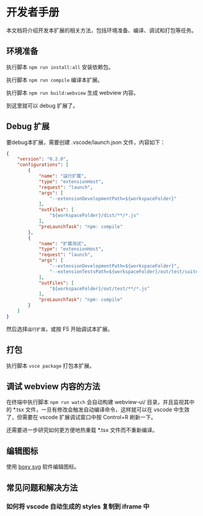 # 开发者手册

本文档将介绍开发本扩展的相关方法，包括环境准备、编译、调试和打包等任务。

## 环境准备

执行脚本 `npm run install:all` 安装依赖包。

执行脚本 `npm run compile` 编译本扩展。

执行脚本 `npm run build:webview` 生成 webview 内容。

到这里就可以 debug 扩展了。

## Debug 扩展

要debug本扩展，需要创建 .vscode/launch.json 文件，内容如下：

```json
{
    "version": "0.2.0",
    "configurations": [
        {
            "name": "运行扩展",
            "type": "extensionHost",
            "request": "launch",
            "args": [
                "--extensionDevelopmentPath=${workspaceFolder}"
            ],
            "outFiles": [
                "${workspaceFolder}/dist/**/*.js"
            ],
            "preLaunchTask": "npm: compile"
        },
        {
            "name": "扩展测试",
            "type": "extensionHost",
            "request": "launch",
            "args": [
                "--extensionDevelopmentPath=${workspaceFolder}",
                "--extensionTestsPath=${workspaceFolder}/out/test/suite/index"
            ],
            "outFiles": [
                "${workspaceFolder}/out/test/**/*.js"
            ],
            "preLaunchTask": "npm: compile"
        }
    ]
}
```

然后选择`运行扩展`，或按 F5 开始调试本扩展。

## 打包

执行脚本 `vsce package` 打包本扩展。


## 调试 webview 内容的方法

在终端中执行脚本 `npm run watch` 会自动构建 webview-ui/ 目录，并且监视其中的 *.tsx 文件，一旦有修改会触发自动编译命令，这样就可以在 vscode 中生效了，但需要在 vscode 扩展调试窗口中按 Control+R 刷新一下。

还需要进一步研究如何更方便地热重载 *.tsx 文件而不重新编译。

## 编辑图标

使用 [boxy svg](https://boxy-svg.com/) 软件编辑图标。

## 常见问题和解决方法

### 如何将 vscode 自动生成的 styles 复制到 iframe 中

